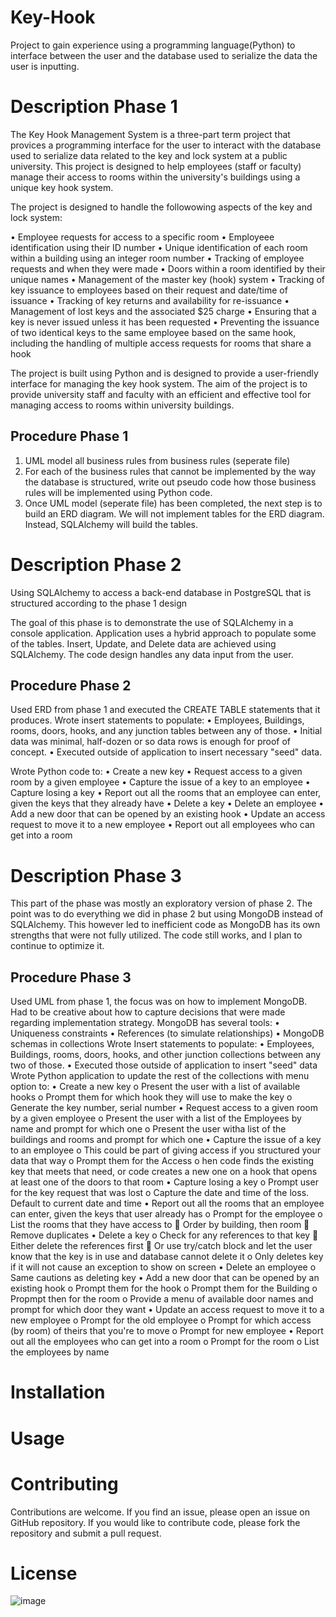 # Key-Hook
Project to gain experience using a programming language(Python) to interface between the user and the database used to serialize the data the user is inputting.

# Description Phase 1

The Key Hook Management System is a three-part term project that provices a programming interface for the user to interact with the database used to serialize data related to the key and lock system at a public university. This project is designed to help employees (staff or faculty) manage their access to rooms within the university's buildings using a unique key hook system. 

The project is designed to handle the followowing aspects of the key and lock system:

•	Employee requests for access to a specific room
•	Employeee identification using their ID number
•	Unique identification of each room within a building using an integer room number
•	Tracking of employee requests and when they were made
•	Doors within a room identified by their unique names
•	Management of the master key (hook) system
•	Tracking of key issuance to employees based on their request and date/time of issuance
•	Tracking of key returns and availability for re-issuance
•	Management of lost keys and the associated $25 charge
•	Ensuring that a key is never issued unless it has been requested
•	Preventing the issuance of two identical keys to the same employee based on the same hook, including the handling of multiple access requests for rooms that share a hook

The project is built using Python and is designed to provide a user-friendly interface for managing the key hook system. The aim of the project is to provide university staff and faculty with an efficient and effective tool for managing access to rooms within university buildings. 

## Procedure Phase 1
1. UML model all business rules from business rules (seperate file)
2. For each of the business rules that cannot be implemented by the way the database is structured, write out pseudo code how those business rules will be implemented using Python code.
3. Once UML model (seperate file) has been completed, the next step is to build an ERD diagram. We will not implement tables for the ERD diagram. Instead, SQLAlchemy will build the tables.

# Description Phase 2
Using SQLAlchemy to access a back-end database in PostgreSQL that is structured according to the phase 1 design

The goal of this phase is to demonstrate the use of SQLAlchemy in a console application. Application uses a hybrid approach to populate some of the tables. Insert, Update, and Delete data are achieved using SQLAlchemy. The code design handles any data input from the user. 

## Procedure Phase 2
Used ERD from phase 1 and executed the CREATE TABLE statements that it produces. Wrote insert statements to populate: 
•	Employees, Buildings, rooms, doors, hooks, and any junction tables between any of those. 
•	Initial data was minimal, half-dozen or so data rows is enough for proof of concept. 
•	Executed outside of application to insert necessary "seed" data.
 
 Wrote Python code to:
•	Create a new key
•	Request access to a given room by a given employee
•	Capture the issue of a key to an employee
•	Capture losing a key
•	Report out all the rooms that an employee can enter, given the keys that they already have
•	Delete a key
•	Delete an employee
•	Add a new door that can be opened by an existing hook
•	Update an access request to move it to a new employee
•	Report out all employees who can get into a room

# Description Phase 3

This part of the phase was mostly an exploratory version of phase 2. The point was to do everything we did in phase 2 but using MongoDB instead of SQLAlchemy. This however led to inefficient code as MongoDB has its own strengths that were not fully utilized. The code still works, and I plan to continue to optimize it. 

## Procedure Phase 3
Used UML from phase 1, the focus was on how to implement MongoDB. Had to be creative about how to capture decisions that were made regarding implementation strategy. 
MongoDB has several tools:
•	Uniqueness constraints
•	References (to simulate relationships)
•	MongoDB schemas in collections
Wrote Insert statements to populate:
•	Employees, Buildings, rooms, doors, hooks, and other junction collections between any two of those. 
•	Executed those outside of application to insert "seed" data
Wrote Python application to update the rest of the collections with menu option to:
•	Create a new key
o	Present the user with a list of available hooks
o	Prompt them for which hook they will use to make the key
o	Generate the key number, serial number
•	Request access to a given room by a given employee
o	Present the user with a list of the Employees by name and prompt for which one
o	Present the user witha list of the buildings and rooms and prompt for which one
•	Capture the issue of a key to an employee
o	This could be part of giving access if you structured your data that way
o	Prompt them for the Access
o	hen code finds the existing key that meets that need, or code creates a new one on a hook that opens at least one of the doors to that room
•	Capture losing a key
o	Prompt user for the key request that was lost
o	Capture the date and time of the loss. Default to current date and time
•	Report out all the rooms that an employee can enter, given the keys that user already has
o	Prompt for the employee 
o	List the rooms that they have access to
	Order by building, then room
	Remove duplicates
•	Delete a key
o	Check for any references to that key
	Either delete the references first
	Or use try/catch block and let the user know that the key is in use and database cannot delete it
o	Only deletes key if it will not cause an exception to show on screen
•	Delete an employee
o	Same cautions as deleting key
•	Add a new door that can be opened by an existing hook
o	Prompt them for the hook
o	Prompt them for the Building
o	Propmpt then for the room
o	Provide a menu of available door names and prompt for which door they want
•	Update an access request to move it to a new employee
o	Prompt for the old employee
o	Prompt for which access (by room) of theirs that you're to move
o	Prompt for new employee
•	Report out all the employees who can get into a room
o	Prompt for the room
o	List the employees by name

# Installation

# Usage

# Contributing
Contributions are welcome. If you find an issue, please open an issue on GitHub repository. If you would like to contribute code, please fork the repository and submit a pull request. 

# License
![image](https://user-images.githubusercontent.com/112827038/223898079-046131f3-f36f-4885-bfe9-86a11a65fc44.png)
